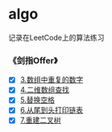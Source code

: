 # algo
记录在LeetCode上的算法练习


### 《剑指Offer》
- [x] [3.数组中重复的数字](https://github.com/cnting/algo/blob/master/src/offer/explain/Offer3.md)
- [x] [4.二维数组查找](https://github.com/cnting/algo/blob/master/src/offer/explain/Offer4.md)
- [x] [5.替换空格](https://github.com/cnting/algo/blob/master/src/offer/explain/Offer5.md)
- [x] [6.从尾到头打印链表](https://github.com/cnting/algo/blob/master/src/offer/explain/Offer6.md)
- [x] [7.重建二叉树](https://github.com/cnting/algo/blob/master/src/offer/explain/Offer7.md)
